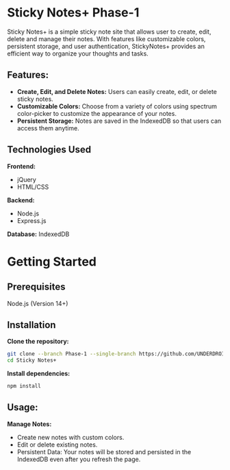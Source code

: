 # Sticky Notes+ Phase-1
Sticky Notes+ is a simple sticky note site that allows user to create, edit, delete and manage their notes. With features like customizable colors, persistent storage, and user authentication, StickyNotes+ provides an efficient way to organize your thoughts and tasks.

## Features:
- **Create, Edit, and Delete Notes:** Users can easily create, edit, or delete sticky notes.
- **Customizable Colors:** Choose from a variety of colors using spectrum color-picker to customize the appearance of your notes.
- **Persistent Storage:** Notes are saved in the IndexedDB so that users can access them anytime.

## Technologies Used
**Frontend:**  
- jQuery
- HTML/CSS
  
**Backend:**  
- Node.js
- Express.js

**Database:**
IndexedDB

# Getting Started
## Prerequisites  
Node.js (Version 14+)  

## Installation  
**Clone the repository:**
```bash
git clone --branch Phase-1 --single-branch https://github.com/UNDERDROID/sticky-notes.git
cd Sticky Notes+
```
**Install dependencies:**
```bash
npm install
```
## Usage:
**Manage Notes:**  
- Create new notes with custom colors.  
- Edit or delete existing notes.  
- Persistent Data: Your notes will be stored and persisted in the IndexedDB even after you refresh the page.